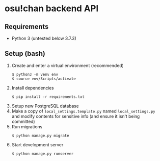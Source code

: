 # osu!chan backend API

## Requirements

- Python 3 (untested below 3.7.3)


## Setup (bash)

1. Create and enter a virtual environment (recommended)
    ```
    $ python3 -m venv env
    $ source env/Scripts/activate
    ```    
2. Install dependencies
    ```
    $ pip install -r requirements.txt
    ```
3. Setup new PostgreSQL database
4. Make a copy of `local_settings.template.py` named `local_settings.py` and modify contents for sensitive info (and ensure it isn't being committed)
5. Run migrations
    ```
    $ python manage.py migrate
    ```
6. Start development server
    ```
    $ python manage.py runserver
    ```
